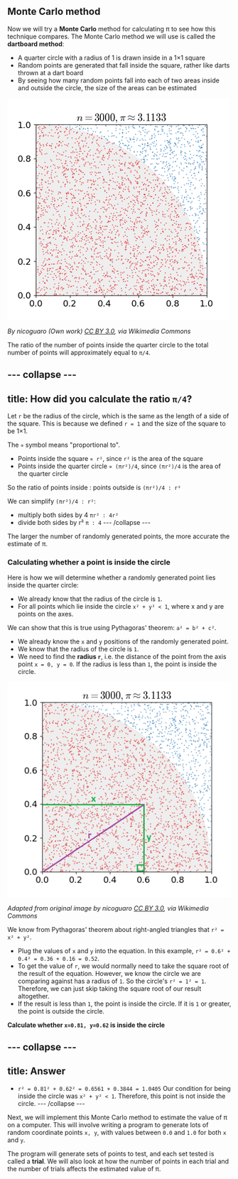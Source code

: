 ## Monte Carlo method

Now we will try a **Monte Carlo** method for calculating π to see how this technique compares. The Monte Carlo method we will use is called the **dartboard method**:

- A quarter circle with a radius of 1 is drawn inside in a 1×1 square
- Random points are generated that fall inside the square, rather like darts thrown at a dart board
- By seeing how many random points fall into each of two areas inside and outside the circle, the size of the areas can be estimated

![Random distribution of points in a square partitioned using a quarter circle](images/pi-30k.gif)

_By nicoguaro (Own work) [CC BY 3.0](http://creativecommons.org/licenses/by/3.0), via Wikimedia Commons_

The ratio of the number of points inside the quarter circle to the total number of points will approximately equal to `π/4`.

--- collapse ---
---
title: How did you calculate the ratio `π/4`?
---
Let `r` be the radius of the circle, which is the same as the length of a side of the square. This is because we defined `r = 1` and the size of the square to be 1×1.

The `∝` symbol means "proportional to".

+ Points inside the square `∝ r²`, since `r²` is the area of the square
+ Points inside the quarter circle `∝ (πr²)/4`, since `(πr²)/4` is the area of the quarter circle

So the ratio of points inside : points outside is `(πr²)/4 : r²`

We can simplify `(πr²)/4 : r²`:
+ multiply both sides by 4 `πr² : 4r²`
+ divide both sides by r² `π : 4`
--- /collapse ---

The larger the number of randomly generated points, the more accurate the estimate of π.


### Calculating whether a point is inside the circle

Here is how we will determine whether a randomly generated point lies inside the quarter circle:

- We already know that the radius of the circle is `1`.
- For all points which lie inside the circle `x² + y² < 1`, where x and y are points on the axes.

We can show that this is true using Pythagoras' theorem: `a² = b² + c²`.

- We already know the `x` and `y` positions of the randomly generated point.
- We know that the radius of the circle is `1`.
- We need to find the **radius `r`**, i.e. the distance of the point from the axis point `x = 0, y = 0`. If the radius is less than `1`, the point is inside the circle.

![Pythagoras](images/point-inside-circle.png)

_Adapted from original image by nicoguaro [CC BY 3.0](http://creativecommons.org/licenses/by/3.0), via Wikimedia Commons_

We know from Pythagoras' theorem about right-angled triangles that `r² = x² + y²`.
- Plug the values of `x` and `y` into the equation. In this example, `r² = 0.6² + 0.4² = 0.36 + 0.16 = 0.52`.
- To get the value of `r`, we would normally need to take the square root of the result of the equation. However, we know the circle we are comparing against has a radius of `1`. So the circle's `r² = 1² = 1`. Therefore, we can just skip taking the square root of our result altogether. 
- If the result is less than `1`, the point is inside the circle. If it is `1` or greater, the point is outside the circle.

**Calculate whether `x=0.81, y=0.62` is inside the circle**

--- collapse ---
---
title: Answer
---
- `r² = 0.81² + 0.62² = 0.6561 + 0.3844 = 1.0405`
Our condition for being inside the circle was `x² + y² < 1`. Therefore, this point is not inside the circle.
--- /collapse ---

Next, we will implement this Monte Carlo method to estimate the value of π on a computer. This will involve writing a program to generate lots of random coordinate points `x, y`, with values between `0.0` and `1.0` for both `x` and `y`.

The program will generate sets of points to test, and each set tested is called a **trial**. We will also look at how the number of points in each trial and the number of trials affects the estimated value of π.
